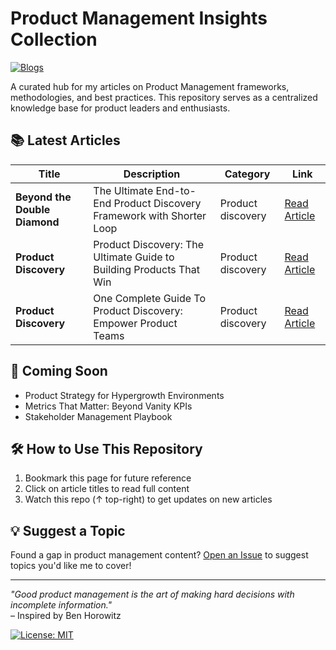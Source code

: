 # Product Management Insights Collection

[![Blogs](https://img.shields.io/badge/Product_Management-Blogs-blue?logo=github)]([https://github.com/your-username/your-repo-name](https://github.com/DineshCodeFlow/product-management-insights-collection))

A curated hub for my articles on Product Management frameworks, methodologies, and best practices. This repository serves as a centralized knowledge base for product leaders and enthusiasts.

## 📚 Latest Articles

| Title | Description | Category | Link |
|-------|-------------|------|------ |
| **Beyond the Double Diamond** | The Ultimate End-to-End Product Discovery Framework with Shorter Loop | Product discovery | [Read Article](https://shorterloop-product-discovery-tool-product-vision-canvas.pages.dev/) |
| **Product Discovery** | Product Discovery: The Ultimate Guide to Building Products That Win | Product discovery | [Read Article](https://product-discovery-guide.vercel.app/) |
| **Product Discovery** | One Complete Guide To Product Discovery: Empower Product Teams | Product discovery | [Read Article](https://dineshcodeflow.github.io/product-management-insights-collection/product-discovery-unlocked-process-phases-and-agile-best-practices) |

## 🌱 Coming Soon
- Product Strategy for Hypergrowth Environments
- Metrics That Matter: Beyond Vanity KPIs
- Stakeholder Management Playbook

## 🛠️ How to Use This Repository
1. Bookmark this page for future reference
2. Click on article titles to read full content
3. Watch this repo (↑ top-right) to get updates on new articles

## 💡 Suggest a Topic
Found a gap in product management content? [Open an Issue](https://github.com/DineshCodeFlow/product-management-insights-collection/issues) to suggest topics you'd like me to cover!

---

*"Good product management is the art of making hard decisions with incomplete information."*  
– Inspired by Ben Horowitz

[![License: MIT](https://img.shields.io/badge/License-MIT-yellow.svg)](https://opensource.org/licenses/MIT)
